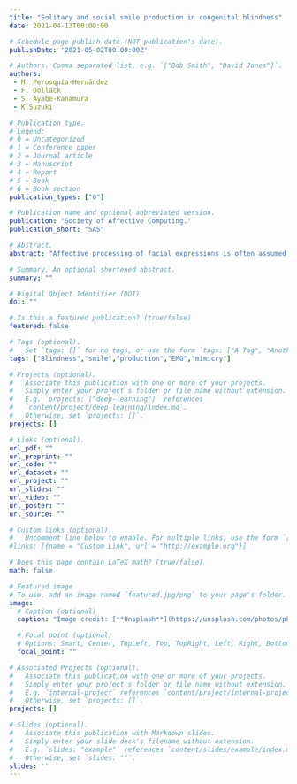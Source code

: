 ```yaml
---
title: "Solitary and social smile production in congenital blindness"
date: 2021-04-13T00:00:00

# Schedule page publish date (NOT publication's date).
publishDate: '2021-05-02T00:00:00Z'

# Authors. Comma separated list, e.g. `["Bob Smith", "David Jones"]`.
authors:
 - M. Perusquía-Hernández
 - F. Dollack
 - S. Ayabe-Kanamura
 - K.Suzuki

# Publication type.
# Legend:
# 0 = Uncategorized
# 1 = Conference paper
# 2 = Journal article
# 3 = Manuscript
# 4 = Report
# 5 = Book
# 6 = Book section
publication_types: ["0"]

# Publication name and optional abbreviated version.
publication: "Society of Affective Computing."
publication_short: "SAS"

# Abstract.
abstract: "Affective processing of facial expressions is often assumed to be predominantly visual. Facial mimicry has been deemed as critical for the understanding of our own emotions and those of others. However, there is evidence that congenitally blind people display both spontaneous and posed facial expressions. This casts doubt on the role of facial mimicry in general emotion understanding. Hence, we propose to investigate smile production in the absence of vision. We devised several tasks with the goal of eliciting spontaneous, voluntary, and social smiles. Furthermore, we propose to compare the smiles of the blind to those of an average person. Pilot results showed a similar smiling behaviour. This suggests that visually mimicking the facial expressions of others is not a necessary requirement to develop spontaneous facial expression behaviour. Nevertheless, several facial involuntary movements, known as blindisms, might impair other’s recognition of the blind’s facial expressions."

# Summary. An optional shortened abstract.
summary: ""

# Digital Object Identifier (DOI)
doi: ""

# Is this a featured publication? (true/false)
featured: false

# Tags (optional).
#   Set `tags: []` for no tags, or use the form `tags: ["A Tag", "Another Tag"]` for one or more tags.
tags: ["Blindness","smile","production","EMG","mimicry"]

# Projects (optional).
#   Associate this publication with one or more of your projects.
#   Simply enter your project's folder or file name without extension.
#   E.g. `projects: ["deep-learning"]` references
#   `content/project/deep-learning/index.md`.
#   Otherwise, set `projects: []`.
projects: []

# Links (optional).
url_pdf: ""
url_preprint: ""
url_code: ""
url_dataset: ""
url_project: ""
url_slides: ""
url_video: ""
url_poster: ""
url_source: ""

# Custom links (optional).
#   Uncomment line below to enable. For multiple links, use the form `[{...}, {...}, {...}]`.
#links: [{name = "Custom Link", url = "http://example.org"}]

# Does this page contain LaTeX math? (true/false)
math: false

# Featured image
# To use, add an image named `featured.jpg/png` to your page's folder.
image:
  # Caption (optional)
  caption: "Image credit: [**Unsplash**](https://unsplash.com/photos/pLCdAaMFLTE)"

  # Focal point (optional)
  # Options: Smart, Center, TopLeft, Top, TopRight, Left, Right, BottomLeft, Bottom, BottomRight
  focal_point: ""

# Associated Projects (optional).
#   Associate this publication with one or more of your projects.
#   Simply enter your project's folder or file name without extension.
#   E.g. `internal-project` references `content/project/internal-project/index.md`.
#   Otherwise, set `projects: []`.
projects: []

# Slides (optional).
#   Associate this publication with Markdown slides.
#   Simply enter your slide deck's filename without extension.
#   E.g. `slides: "example"` references `content/slides/example/index.md`.
#   Otherwise, set `slides: ""`.
slides: ''
---
```

